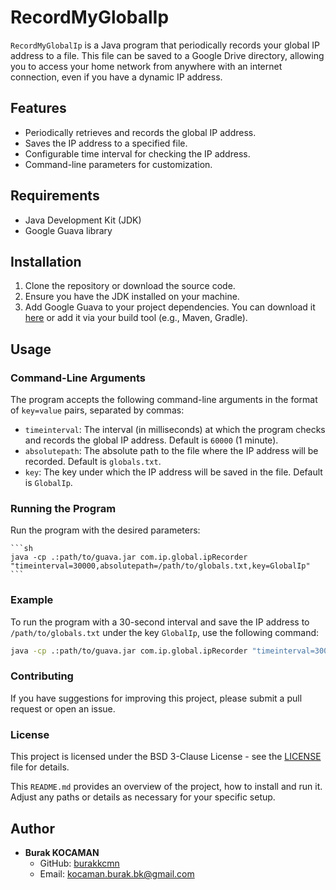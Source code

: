 # RecordMyGlobalIp

`RecordMyGlobalIp` is a Java program that periodically records your global IP address to a file. This file can be saved to a Google Drive directory, allowing you to access your home network from anywhere with an internet connection, even if you have a dynamic IP address.

## Features

- Periodically retrieves and records the global IP address.
- Saves the IP address to a specified file.
- Configurable time interval for checking the IP address.
- Command-line parameters for customization.

## Requirements

- Java Development Kit (JDK)
- Google Guava library

## Installation

1. Clone the repository or download the source code.
2. Ensure you have the JDK installed on your machine.
3. Add Google Guava to your project dependencies. You can download it [here](https://github.com/google/guava) or add it via your build tool (e.g., Maven, Gradle).

## Usage

### Command-Line Arguments

The program accepts the following command-line arguments in the format of `key=value` pairs, separated by commas:

- `timeinterval`: The interval (in milliseconds) at which the program checks and records the global IP address. Default is `60000` (1 minute).
- `absolutepath`: The absolute path to the file where the IP address will be recorded. Default is `globals.txt`.
- `key`: The key under which the IP address will be saved in the file. Default is `GlobalIp`.

### Running the Program

Run the program with the desired parameters:

    ```sh
    java -cp .:path/to/guava.jar com.ip.global.ipRecorder "timeinterval=30000,absolutepath=/path/to/globals.txt,key=GlobalIp"
    ```

### Example

To run the program with a 30-second interval and save the IP address to `/path/to/globals.txt` under the key `GlobalIp`, use the following command:

```sh
java -cp .:path/to/guava.jar com.ip.global.ipRecorder "timeinterval=30000,absolutepath=/path/to/globals.txt,key=GlobalIp"
```


### Contributing

If you have suggestions for improving this project, please submit a pull request or open an issue.

### License
This project is licensed under the BSD 3-Clause License - see the [LICENSE](LICENSE) file for details.


This `README.md` provides an overview of the project, how to install and run it. Adjust any paths or details as necessary for your specific setup.


## Author
- **Burak KOCAMAN**
  - GitHub: [burakkcmn](https://github.com/burakkcmn)
  - Email: [kocaman.burak.bk@gmail.com](mailto:kocaman.burak.bk@gmail.com)


